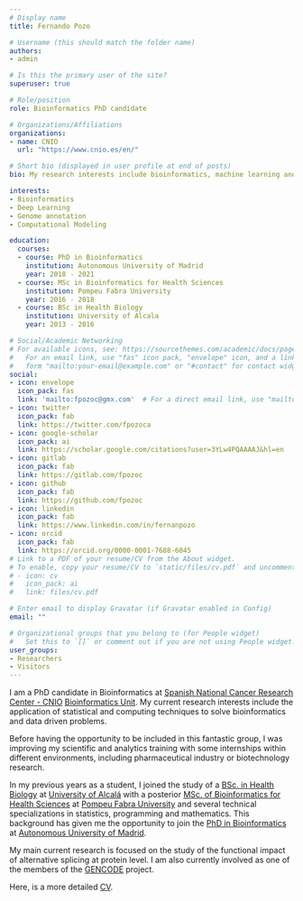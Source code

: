 ```yaml
---
# Display name
title: Fernando Pozo

# Username (this should match the folder name)
authors:
- admin

# Is this the primary user of the site?
superuser: true

# Role/position
role: Bioinformatics PhD candidate

# Organizations/Affiliations
organizations:
- name: CNIO
  url: "https://www.cnio.es/en/"

# Short bio (displayed in user profile at end of posts)
bio: My research interests include bioinformatics, machine learning and genome annotation.

interests:
- Bioinformatics
- Deep Learning
- Genome annotation
- Computational Modeling

education:
  courses:
  - course: PhD in Bioinformatics
    institution: Autonomous University of Madrid
    year: 2018 - 2021
  - course: MSc in Bioinformatics for Health Sciences
    institution: Pompeu Fabra University
    year: 2016 - 2018
  - course: BSc in Health Biology
    institution: University of Alcala
    year: 2013 - 2016

# Social/Academic Networking
# For available icons, see: https://sourcethemes.com/academic/docs/page-builder/#icons
#   For an email link, use "fas" icon pack, "envelope" icon, and a link in the
#   form "mailto:your-email@example.com" or "#contact" for contact widget.
social:
- icon: envelope
  icon_pack: fas
  link: 'mailto:fpozoc@gmx.com'  # For a direct email link, use "mailto:test@example.org".
- icon: twitter
  icon_pack: fab
  link: https://twitter.com/fpozoca
- icon: google-scholar
  icon_pack: ai
  link: https://scholar.google.com/citations?user=3YLw4PQAAAAJ&hl=en
- icon: gitlab
  icon_pack: fab
  link: https://gitlab.com/fpozoc
- icon: github
  icon_pack: fab
  link: https://github.com/fpozoc
- icon: linkedin
  icon_pack: fab
  link: https://www.linkedin.com/in/fernanpozo
- icon: orcid
  icon_pack: fab
  link: https://orcid.org/0000-0001-7688-6045
# Link to a PDF of your resume/CV from the About widget.
# To enable, copy your resume/CV to `static/files/cv.pdf` and uncomment the lines below.
# - icon: cv
#   icon_pack: ai
#   link: files/cv.pdf

# Enter email to display Gravatar (if Gravatar enabled in Config)
email: ""

# Organizational groups that you belong to (for People widget)
#   Set this to `[]` or comment out if you are not using People widget.
user_groups:
- Researchers
- Visitors
---
```


I am a PhD candidate in Bioinformatics at [Spanish National Cancer Research Center - CNIO](https://www.cnio.es/en/) [Bioinformatics Unit](https://bioinformatics.cnio.es/). My current research interests include the application of statistical and computing techniques to solve bioinformatics and data driven problems.

Before having the opportunity to be included in this fantastic group, I was improving my scientific and analytics training with some internships within different environments, including pharmaceutical industry or biotechnology research. 

In my previous years as a student, I joined the study of a [BSc. in Health Biology](https://www.uah.es/en/estudios/estudios-oficiales/Degree-in-Health-Biology/) at [University of Alcalá](https://www.uah.es/en/) with a posterior [MSc. of Bioinformatics for Health Sciences](https://www.upf.edu/web/bioinformatics) at [Pompeu Fabra University](https://www.upf.edu/en/) and several technical specializations in statistics, programming and mathematics. This background has given me the opportunity to join the [PhD in Bioinformatics](http://ciencias.biomol.uam.es/info_PHD) at [Autonomous University of Madrid](https://www.uam.es/UAM/01-Autonomous-University-of-Madrid/1242688768755.htm?pid=1242688610441&title=Autonomous%20University%20of%20Madrid,%20Spain%20(Lead)).

My main current research is focused on the study of the functional impact of alternative splicing at protein level. I am also currently involved as one of the members of the [GENCODE](https://www.gencodegenes.org/) project.

Here, is a more detailed [CV](https://raw.githubusercontent.com/fpozoc/website/master/static/media/docs/pozo_fernando_cv.pdf).

<!--- Some extra details are filled in my [CV](link) --->
